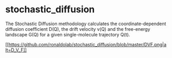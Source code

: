 # stochastic_diffusion
The Stochastic Diffusion methodology calculates the coordinate-dependent diffusion coefficient D(Q), the drift velocity v(Q) and the free-energy landscape G(Q) for a given single-molecule trajectory Q(t).

[[https://github.com/ronaldolab/stochastic_diffusion/blob/master/DVF.png|alt=D_V_F]]
